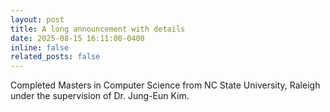 ```yaml
---
layout: post
title: A long announcement with details
date: 2025-08-15 16:11:00-0400
inline: false
related_posts: false
---
```


Completed Masters in Computer Science from NC State University, Raleigh under the supervision of Dr. Jung-Eun Kim.

